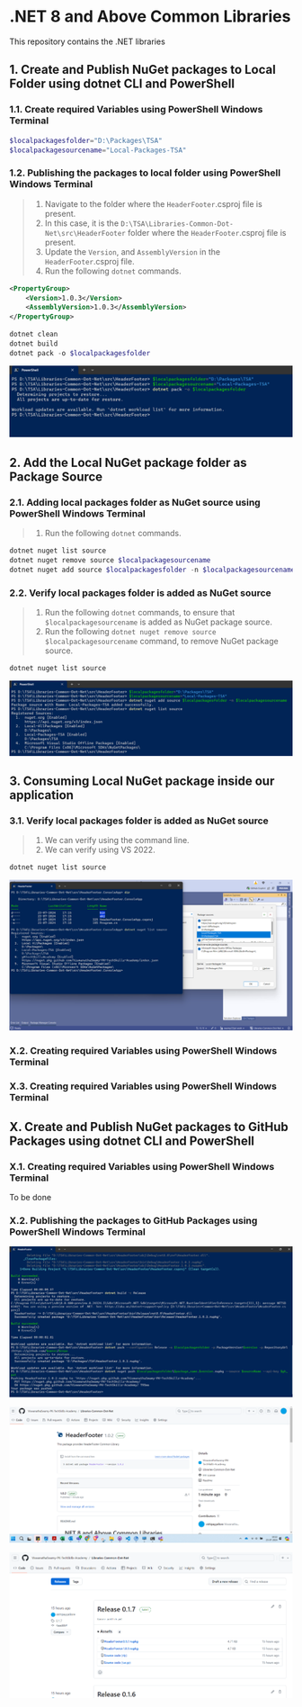 # .NET 8 and Above Common Libraries

This repository contains the .NET libraries

## 1. Create and Publish NuGet packages to Local Folder using dotnet CLI and PowerShell

### 1.1. Create required Variables using PowerShell Windows Terminal

```powershell
$localpackagesfolder="D:\Packages\TSA"
$localpackagesourcename="Local-Packages-TSA"
```

### 1.2. Publishing the packages to local folder using PowerShell Windows Terminal

> 1. Navigate to the folder where the `HeaderFooter`.csproj file is present.
> 1. In this case, it is the `D:\TSA\Libraries-Common-Dot-Net\src\HeaderFooter` folder where the `HeaderFooter`.csproj file is present.
> 1. Update the `Version`, and `AssemblyVersion` in the `HeaderFooter`.csproj file.
> 1. Run the following `dotnet` commands.

```xml
<PropertyGroup>
    <Version>1.0.3</Version>
    <AssemblyVersion>1.0.3</AssemblyVersion>
</PropertyGroup>
```

```powershell
dotnet clean
dotnet build
dotnet pack -o $localpackagesfolder
```

![Publish Packages Locally](documentation/images/Publish_Packages_Locally.PNG)

## 2. Add the Local NuGet package folder as Package Source

### 2.1. Adding local packages folder as NuGet source using PowerShell Windows Terminal

> 1. Run the following `dotnet` commands.

```powershell
dotnet nuget list source
dotnet nuget remove source $localpackagesourcename
dotnet nuget add source $localpackagesfolder -n $localpackagesourcename
```

### 2.2. Verify local packages folder is added as NuGet source

> 1. Run the following `dotnet` commands, to ensure that `$localpackagesourcename` is added as NuGet package source.
> 1. Run the following `dotnet nuget remove source $localpackagesourcename` command, to remove NuGet package source.

```powershell
dotnet nuget list source
```

![Local NuGet Packages Source |150x150](documentation/images/Local_Nuget_Packages_Source.PNG)

## 3. Consuming Local NuGet package inside our application

### 3.1. Verify local packages folder is added as NuGet source

> 1. We can verify using the command line.
> 1. We can verify using VS 2022.

```powershell
dotnet nuget list source
```

![Local NuGet Packages Source |150x150](documentation/images/Local_Nuget_Packages_VS2022.PNG)

### X.2. Creating required Variables using PowerShell Windows Terminal

### X.3. Creating required Variables using PowerShell Windows Terminal

## X. Create and Publish NuGet packages to GitHub Packages using dotnet CLI and PowerShell

### X.1. Creating required Variables using PowerShell Windows Terminal

To be done

### X.2. Publishing the packages to GitHub Packages using PowerShell Windows Terminal

![DotNet Nuger Package published in GitHub](documentation/images/Publish_Packages_To_GitHub.PNG)

![DotNet Nuger Package published in GitHub](documentation/images/DotNet_Package_In_GitHub.PNG)

![DotNet Nuger Package published in GitHub](documentation/images/DotNet_Package_In_GitHub_1.PNG)
